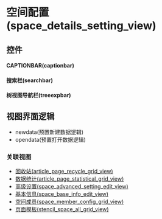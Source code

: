 # 空间配置(space_details_setting_view)  <!-- {docsify-ignore-all} -->



## 控件
#### CAPTIONBAR(captionbar)
#### 搜索栏(searchbar)
#### 树视图导航栏(treeexpbar)

## 视图界面逻辑
  * newdata(预置新建数据逻辑)
  * opendata(预置打开数据逻辑)


### 关联视图
  * [回收站(article_page_recycle_grid_view)](app/view/article_page_recycle_grid_view)
  * [数据统计(article_page_statistical_grid_view)](app/view/article_page_statistical_grid_view)
  * [高级设置(space_advanced_setting_edit_view)](app/view/space_advanced_setting_edit_view)
  * [基本信息(space_base_info_edit_view)](app/view/space_base_info_edit_view)
  * [空间成员(space_member_config_grid_view)](app/view/space_member_config_grid_view)
  * [页面模板(stencil_space_all_grid_view)](app/view/stencil_space_all_grid_view)

<script>
 const { createApp } = Vue
  createApp({
    data() {
      return {

      }
    }
  }).use(ElementPlus).mount('#app')
</script>